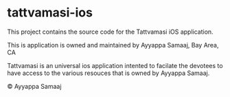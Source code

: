 # tattvamasi-ios

This project contains the source code for the Tattvamasi iOS application. 

This is application is owned and maintained by Ayyappa Samaaj, Bay Area, CA

Tattvamasi is an universal ios application intented to facilate the devotees to have access to the 
various resouces that is owned by Ayyappa Samaaj. 

© Ayyappa Samaaj 
